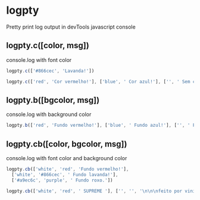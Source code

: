 # logpty

Pretty print log output in devTools javascript console

## logpty.c([color, msg])

console.log with font color

```javascript
logpty.c(['#866cec', 'Lavanda!'])

logpty.c(['red', 'Cor vermelho!'], ['blue', ' Cor azul!'], ['', ' Sem cor!'])
```

## logpty.b([bgcolor, msg])

console.log with background color

```javascript
logpty.b(['red', 'Fundo vermelho!'], ['blue', ' Fundo azul!'], ['', ' Fundo sem cor.'])
```

## logpty.cb([color, bgcolor, msg])

console.log with font color and background color

```javascript
logpty.cb(['white', 'red', 'Fundo vermelho!'],
  ['white', '#866cec', ' Fundo lavanda!'],
  ['#a9ec6c', 'purple', ' Fundo roxo.'])

logpty.cb(['white', 'red', ' SUPREME '], ['', '', '\n\n\nfeito por viniceosm'])
```